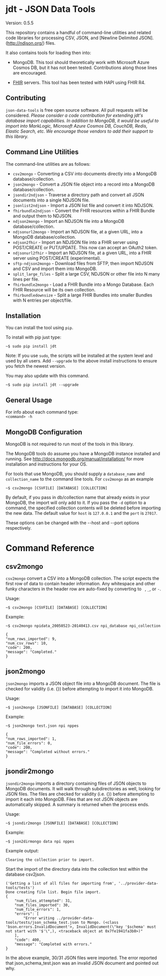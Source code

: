 jdt - JSON Data Tools
=====================

Version: 0.5.5

This repository contains a handful of command-line utilities and related code libraries for
processing CSV, JSON, and [Newline Delimited JSON].(http://ndjson.org/) files.

It also contains tools for loading then into:

* MongoDB. This tool should theoretically work with Microsoft Azure Cosmos DB, but it has not been tested.  Contributions along those lines are encouraged.

* [FHIR](https://www.hl7.org/fhir/) servers.  This tool has been tested with HAPI using FHIR R4.


Contributing
------------

`json-data-tools` is free open source software.  All pull requests will be considered.
_Please consider a code contribution for extending jdt's database import capabilities.
In addition to MongoDB, it would be useful to import into MarkLogic, Microsoft Azure Cosmos DB, CouchDB, Redis, Elastic Search, etc.  We encourage those vendors to add their support to this library._

Command Line Utilities
----------------------


The command-line utilities are as follows:

* `csv2mongo`           - Converting a CSV into documents directly into a MongoDB database/collection.
* `json2mongo`          - Convert a JSON file object into a record into a MongoDB database/collection.
* `jsondir2ndjson`      - Traverse a directory path and convert all JSON documents into a single NDJSON file.
* `jsonlist2ndjson`     - Import a JSON list file and convert it into NDJSON.
* `fhirbundle2ndjson`   - Convert the FHIR resources within a FHIR Bundle and output them  to NDJSON.
* `ndjson2mongo`        - Import an NDJSON file into a MongoDB database/collection.
* `ndjsonurl2mongo`     - Import an NDJSON file, at a given URL, into a MongoDB database/collection.
* `ndjson2fhir`         - Import an NDJSON file into a FHIR server using POST/CREATE or PUT/UPDATE.  This now can accept an OAuth2 token.
* `ndjsonurl2fhir`      - Import an NDJSON file, at a given URL, into a FHIR server using POST/CREATE (experimental).
* `sftp-ndjson2mongo`   - Download files from SFTP, then import NDJSON and CSV and import them into MongoDB.  
* `split_large_files`   - Split a large CSV, NDJSON or other file into N many lines per file. 
* `fhirbundle2mongo`    - Load a FHIR Bundle into a Mongo Database. Each FHIR Resource will be its own collection.
* `fhirbundledownsize`  - Split a large FHIR Bundles into smaller Bundles with N entries per object/file.

Installation
------------


You can install the tool using `pip`.

To install with pip just type:


    ~$ sudo pip install jdt

Note: If you use `sudo`, the scripts  will be installed at the
system level and used by all users. Add  `--upgrade` to the above
install instructions to ensure you fetch the newest version.

You may also update with this command.

    ~$ sudo pip install jdt --upgrade


General Usage
-------------

For info about each command type:
    
    `<command> -h`



MongoDB Configuration
---------------------

MongoDB is not required to run most of the tools in this library.

The MongoDB tools do assume you have a MongoDB instance installed and running. See http://docs.mongodb.org/manual/installation/ for more installation and instructions for your OS.

For tools that use MongoDB, you should supply a `database_name` and `collection_name` to the command line tools. For  `csv2mongo` as an example 

    ~$ csv2mongo [CSVFILE] [DATABASE] [COLLECTION] 

By default, if you pass in db/collection name that already exists in your MongoDB, the import will only add to it. If you pass the `-d` option to a command, the specified collection contents will be deleted before importing the new data.
The default value for `host` is `127.0.0.1` and the `port` is `27017`.
    
These options can be changed with the --host and --port options respectively.


Command Reference
=================


csv2mongo
---------

`csv2mongo` convert a CSV into a MongoDB collection.  The script expects the first row of
data to contain header information. Any whitespace and other funky characters in the
header row are auto-fixed by converting to ` `, `_`, or `-`.

Usage:

    ~$ csv2mongo [CSVFILE] [DATABASE] [COLLECTION] 


Example:

    ~$ csv2mongo npidata_20050523-20140413.csv npi_database npi_collection

    {
    "num_rows_imported": 9, 
    "num_csv_rows": 10, 
    "code": 200, 
    "message": "Completed."
    }




json2mongo
----------

`json2mongo` imports a JSON object file into a MongoDB document. The file is checked
for validity (i.e. {}) before attempting to import it into MongoDB.


Usage:

    ~$ json2mongo [JSONFILE] [DATABASE] [COLLECTION] 

Example:


    ~$ json2mongo test.json npi nppes 
    
    {
    "num_rows_imported": 1, 
    "num_file_errors": 0, 
    "code": 200, 
    "message": "Completed without errors."
    }



jsondir2mongo
-------------


`jsondir2mongo` imports a directory containing files of JSON objects to MongoDB documents. It will walk through subdirectories as well, looking for JSON files. The files are checked for validity (i.e. {}) before attempting to import it each into MongoDB. Files that are not JSON objects are automatically skipped.  A summary is returned when the process ends.

Usage:

    ~$ jsondir2mongo [JSONFILE] [DATABASE] [COLLECTION]


Example:


    ~$ json2dirmongo data npi nppes 

Example output:


    Clearing the collection prior to import.

Start the import of the directory data into the collection test within the database csv2json.


    ('Getting a list of all files for importing from', '../provider-data-tools/tests')
    Done creating file list. Begin file import.
    {
        "num_files_attempted": 31, 
        "num_files_imported": 30, 
        "num_file_errors": 1, 
        "errors": [
            "Error writing ../provider-data-tools/tests/json_schema_test.json to Mongo. (<class 'bson.errors.InvalidDocument'>, InvalidDocument(\"key '$schema' must not start with '$'\",), <traceback object at 0x7fe1941fa3b0>)"
        ], 
        "code": 400, 
        "message": "Completed with errors."
    }



In the above example, 30/31 JSON files were imported. The error reported that json_schema_test.json was an invalid JSON document and pointed out why.

